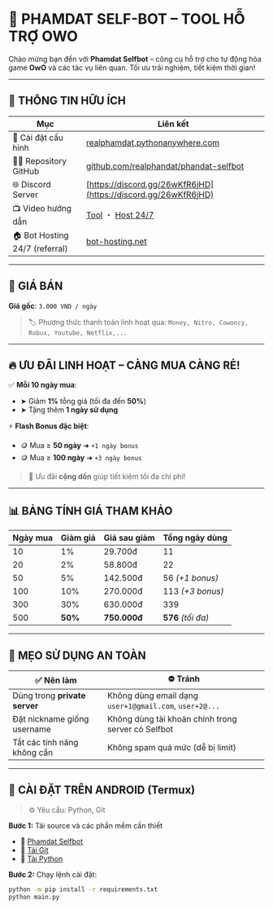 # 🚀 PHAMDAT SELF-BOT – TOOL HỖ TRỢ OWO

Chào mừng bạn đến với **Phamdat Selfbot** – công cụ hỗ trợ cho tự động hóa game **OwO** và các tác vụ liên quan. Tối ưu trải nghiệm, tiết kiệm thời gian!

---

## 📄 THÔNG TIN HỮU ÍCH

| Mục | Liên kết |
| --- | -------- |
| 🔧 Cài đặt cấu hình | [realphamdat.pythonanywhere.com](https://realphamdat.pythonanywhere.com) |
| 🧑‍💻 Repository GitHub | [github.com/realphandat/phandat-selfbot](https://github.com/realphandat/phandat-selfbot) |
| 🌐 Discord Server | [https://discord.gg/26wKfR6jHD](https://discord.gg/26wKfR6jHD) |
| 📺 Video hướng dẫn | [Tool](https://youtu.be/63zlmixNa14) ・ [Host 24/7](https://youtu.be/sLnghrF9ksw) |
| 🏠 Bot Hosting 24/7 (referral) | [bot-hosting.net](https://bot-hosting.net/?aff=1191703681637290086) |

---

## 💸 GIÁ BÁN

**Giá gốc**: `3.000 VND / ngày`

> 🏷️ Phương thức thanh toán linh hoạt qua: `Money, Nitro, Cowoncy, Robux, Youtube, Netflix,...`

---

## 🔥 ƯU ĐÃI LINH HOẠT – CÀNG MUA CÀNG RẺ!

✅ **Mỗi 10 ngày mua**:
- ➤ Giảm **1%** tổng giá (tối đa đến **50%**)
- ➤ Tặng thêm **1 ngày sử dụng**

⚡ **Flash Bonus đặc biệt**:
- 🪙 Mua ≥ **50 ngày** ➜ `+1 ngày bonus`
- 🪙 Mua ≥ **100 ngày** ➜ `+3 ngày bonus`

> 📌 Ưu đãi **cộng dồn** giúp tiết kiệm tối đa chi phí!

---

## 📊 BẢNG TÍNH GIÁ THAM KHẢO

| Ngày mua | Giảm giá | Giá sau giảm | Tổng ngày dùng |
|----------|----------|--------------|----------------|
| 10       | 1%       | 29.700đ      | 11             |
| 20       | 2%       | 58.800đ      | 22             |
| 50       | 5%       | 142.500đ     | 56 *(+1 bonus)* |
| 100      | 10%      | 270.000đ     | 113 *(+3 bonus)* |
| 300      | 30%      | 630.000đ     | 339            |
| 500      | **50%**  | **750.000đ** | **576** *(tối đa)* |

---

## 🌿 MẸO SỬ DỤNG AN TOÀN

| ✅ Nên làm | ⛔ Tránh |
|-----------|---------|
| Dùng trong **private server** | Không dùng email dạng `user+1@gmail.com`, `user+2@...` |
| Đặt nickname giống username | Không dùng tài khoản chính trong server có Selfbot |
| Tắt các tính năng không cần | Không spam quá mức (dễ bị limit) |

---

## 📱 CÀI ĐẶT TRÊN ANDROID (Termux)

> ⚙️ Yêu cầu: Python, Git

**Bước 1:** Tải source và các phần mềm cần thiết  
- 🔗 [Phamdat Selfbot](https://github.com/realphamdat/phamdat-selfbot)  
- 🔗 [Tải Git](https://git-scm.com/downloads)  
- 🔗 [Tải Python](https://www.python.org/downloads)

**Bước 2:** Chạy lệnh cài đặt:
```bash
python -m pip install -r requirements.txt
python main.py
